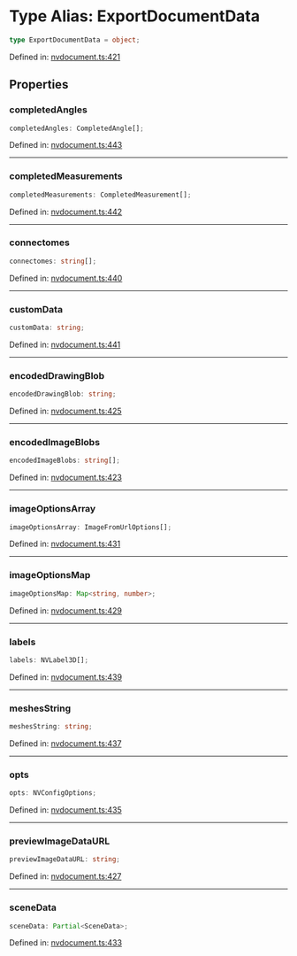 # Type Alias: ExportDocumentData

```ts
type ExportDocumentData = object;
```

Defined in: [nvdocument.ts:421](https://github.com/niivue/niivue/blob/main/packages/niivue/src/nvdocument.ts#L421)

## Properties

### completedAngles

```ts
completedAngles: CompletedAngle[];
```

Defined in: [nvdocument.ts:443](https://github.com/niivue/niivue/blob/main/packages/niivue/src/nvdocument.ts#L443)

---

### completedMeasurements

```ts
completedMeasurements: CompletedMeasurement[];
```

Defined in: [nvdocument.ts:442](https://github.com/niivue/niivue/blob/main/packages/niivue/src/nvdocument.ts#L442)

---

### connectomes

```ts
connectomes: string[];
```

Defined in: [nvdocument.ts:440](https://github.com/niivue/niivue/blob/main/packages/niivue/src/nvdocument.ts#L440)

---

### customData

```ts
customData: string;
```

Defined in: [nvdocument.ts:441](https://github.com/niivue/niivue/blob/main/packages/niivue/src/nvdocument.ts#L441)

---

### encodedDrawingBlob

```ts
encodedDrawingBlob: string;
```

Defined in: [nvdocument.ts:425](https://github.com/niivue/niivue/blob/main/packages/niivue/src/nvdocument.ts#L425)

---

### encodedImageBlobs

```ts
encodedImageBlobs: string[];
```

Defined in: [nvdocument.ts:423](https://github.com/niivue/niivue/blob/main/packages/niivue/src/nvdocument.ts#L423)

---

### imageOptionsArray

```ts
imageOptionsArray: ImageFromUrlOptions[];
```

Defined in: [nvdocument.ts:431](https://github.com/niivue/niivue/blob/main/packages/niivue/src/nvdocument.ts#L431)

---

### imageOptionsMap

```ts
imageOptionsMap: Map<string, number>;
```

Defined in: [nvdocument.ts:429](https://github.com/niivue/niivue/blob/main/packages/niivue/src/nvdocument.ts#L429)

---

### labels

```ts
labels: NVLabel3D[];
```

Defined in: [nvdocument.ts:439](https://github.com/niivue/niivue/blob/main/packages/niivue/src/nvdocument.ts#L439)

---

### meshesString

```ts
meshesString: string;
```

Defined in: [nvdocument.ts:437](https://github.com/niivue/niivue/blob/main/packages/niivue/src/nvdocument.ts#L437)

---

### opts

```ts
opts: NVConfigOptions;
```

Defined in: [nvdocument.ts:435](https://github.com/niivue/niivue/blob/main/packages/niivue/src/nvdocument.ts#L435)

---

### previewImageDataURL

```ts
previewImageDataURL: string;
```

Defined in: [nvdocument.ts:427](https://github.com/niivue/niivue/blob/main/packages/niivue/src/nvdocument.ts#L427)

---

### sceneData

```ts
sceneData: Partial<SceneData>;
```

Defined in: [nvdocument.ts:433](https://github.com/niivue/niivue/blob/main/packages/niivue/src/nvdocument.ts#L433)
